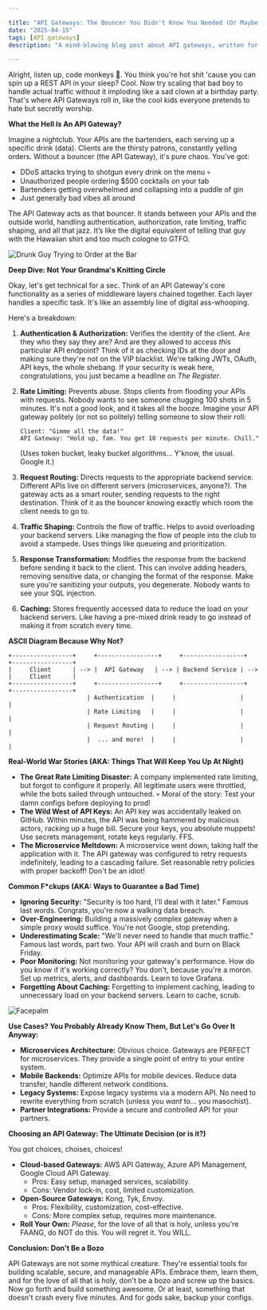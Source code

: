 ```yaml
---

title: "API Gateways: The Bouncer You Didn't Know You Needed (Or Maybe You Did, You Dumbass)"
date: "2025-04-15"
tags: [API gateways]
description: "A mind-blowing blog post about API gateways, written for chaotic Gen Z engineers. Prepare for existential dread and surprisingly useful information."

---
```


Alright, listen up, code monkeys 🐒. You think you're hot shit 'cause you can spin up a REST API in your sleep? Cool. Now try scaling that bad boy to handle actual traffic without it imploding like a sad clown at a birthday party. That's where API Gateways roll in, like the cool kids everyone pretends to hate but secretly worship.

**What the Hell *Is* An API Gateway?**

Imagine a nightclub. Your APIs are the bartenders, each serving up a specific drink (data). Clients are the thirsty patrons, constantly yelling orders. Without a bouncer (the API Gateway), it's pure chaos. You've got:

*   DDoS attacks trying to shotgun every drink on the menu 💀
*   Unauthorized people ordering $500 cocktails on your tab
*   Bartenders getting overwhelmed and collapsing into a puddle of gin
*   Just generally bad vibes all around

The API Gateway acts as that bouncer. It stands between your APIs and the outside world, handling authentication, authorization, rate limiting, traffic shaping, and all that jazz. It’s like the digital equivalent of telling that guy with the Hawaiian shirt and too much cologne to GTFO.

![Drunk Guy Trying to Order at the Bar](https://i.kym-cdn.com/entries/icons/original/000/028/207/Screen_Shot_2019-01-04_at_3.37.15_PM.jpg)

**Deep Dive: Not Your Grandma's Knitting Circle**

Okay, let's get technical for a sec. Think of an API Gateway's core functionality as a series of middleware layers chained together. Each layer handles a specific task. It's like an assembly line of digital ass-whooping.

Here's a breakdown:

1.  **Authentication & Authorization:** Verifies the identity of the client. Are they who they say they are? And are they allowed to access *this* particular API endpoint? Think of it as checking IDs at the door and making sure they're not on the VIP blacklist. We're talking JWTs, OAuth, API keys, the whole shebang. If your security is weak here, congratulations, you just became a headline on *The Register*.
2.  **Rate Limiting:** Prevents abuse. Stops clients from flooding your APIs with requests. Nobody wants to see someone chugging 100 shots in 5 minutes. It's not a good look, and it takes all the booze. Imagine your API gateway politely (or not so politely) telling someone to slow their roll:

    ```
    Client: "Gimme all the data!"
    API Gateway: "Hold up, fam. You get 10 requests per minute. Chill."
    ```

    (Uses token bucket, leaky bucket algorithms… Y'know, the usual. Google it.)
3.  **Request Routing:** Directs requests to the appropriate backend service. Different APIs live on different servers (microservices, anyone?). The gateway acts as a smart router, sending requests to the right destination. Think of it as the bouncer knowing exactly which room the client needs to go to.
4.  **Traffic Shaping:** Controls the flow of traffic. Helps to avoid overloading your backend servers. Like managing the flow of people into the club to avoid a stampede. Uses things like queueing and prioritization.
5.  **Response Transformation:** Modifies the response from the backend before sending it back to the client. This can involve adding headers, removing sensitive data, or changing the format of the response. Make sure you're sanitizing your outputs, you degenerate. Nobody wants to see your SQL injection.
6.  **Caching:** Stores frequently accessed data to reduce the load on your backend servers. Like having a pre-mixed drink ready to go instead of making it from scratch every time.

**ASCII Diagram Because Why Not?**

```
+-----------------+     +-----------------+     +-----------------+     +-----------------+
|     Client      | --> |  API Gateway   | --> | Backend Service | --> |     Client      |
+-----------------+     +-----------------+     +-----------------+     +-----------------+
                      | Authentication  |     |                  |     |
                      | Rate Limiting   |     |                  |     |
                      | Request Routing |     |                  |     |
                      |  ... and more!  |     |                  |     |
```

**Real-World War Stories (AKA: Things That Will Keep You Up At Night)**

*   **The Great Rate Limiting Disaster:** A company implemented rate limiting, but forgot to configure it properly. All legitimate users were throttled, while the bots sailed through untouched. 💀 Moral of the story: Test your damn configs before deploying to prod!
*   **The Wild West of API Keys:** An API key was accidentally leaked on GitHub. Within minutes, the API was being hammered by malicious actors, racking up a huge bill. Secure your keys, you absolute muppets! Use secrets management, rotate keys regularly. FFS.
*   **The Microservice Meltdown:** A microservice went down, taking half the application with it. The API gateway was configured to retry requests indefinitely, leading to a cascading failure. Set reasonable retry policies with proper backoff! Don't be an idiot!

**Common F\*ckups (AKA: Ways to Guarantee a Bad Time)**

*   **Ignoring Security:** "Security is too hard, I'll deal with it later." Famous last words. Congrats, you're now a walking data breach.
*   **Over-Engineering:** Building a massively complex gateway when a simple proxy would suffice. You're not Google, stop pretending.
*   **Underestimating Scale:** "We'll never need to handle that much traffic." Famous last words, part two. Your API will crash and burn on Black Friday.
*   **Poor Monitoring:** Not monitoring your gateway's performance. How do you know if it's working correctly? You don't, because you're a moron. Set up metrics, alerts, and dashboards. Learn to love Grafana.
*   **Forgetting About Caching:** Forgetting to implement caching, leading to unnecessary load on your backend servers. Learn to cache, scrub.

![Facepalm](https://i.kym-cdn.com/photos/images/newsfeed/000/001/384/Atrapitis.gif)

**Use Cases? You Probably Already Know Them, But Let's Go Over It Anyway:**

*   **Microservices Architecture:** Obvious choice. Gateways are PERFECT for microservices. They provide a single point of entry to your entire system.
*   **Mobile Backends:** Optimize APIs for mobile devices. Reduce data transfer, handle different network conditions.
*   **Legacy Systems:** Expose legacy systems via a modern API. No need to rewrite everything from scratch (unless you *want* to… you masochist).
*   **Partner Integrations:** Provide a secure and controlled API for your partners.

**Choosing an API Gateway: The Ultimate Decision (or is it?)**

You got choices, choises, choices!

*   **Cloud-based Gateways:** AWS API Gateway, Azure API Management, Google Cloud API Gateway.
    *   Pros: Easy setup, managed services, scalability.
    *   Cons: Vendor lock-in, cost, limited customization.
*   **Open-Source Gateways:** Kong, Tyk, Envoy.
    *   Pros: Flexibility, customization, cost-effective.
    *   Cons: More complex setup, requires more maintenance.
*   **Roll Your Own:** *Please*, for the love of all that is holy, unless you're FAANG, do NOT do this. You will regret it. You WILL.

**Conclusion: Don't Be a Bozo**

API Gateways are not some mythical creature. They're essential tools for building scalable, secure, and manageable APIs. Embrace them, learn them, and for the love of all that is holy, don't be a bozo and screw up the basics. Now go forth and build something awesome. Or at least, something that doesn't crash every five minutes. And for gods sake, backup your configs.
